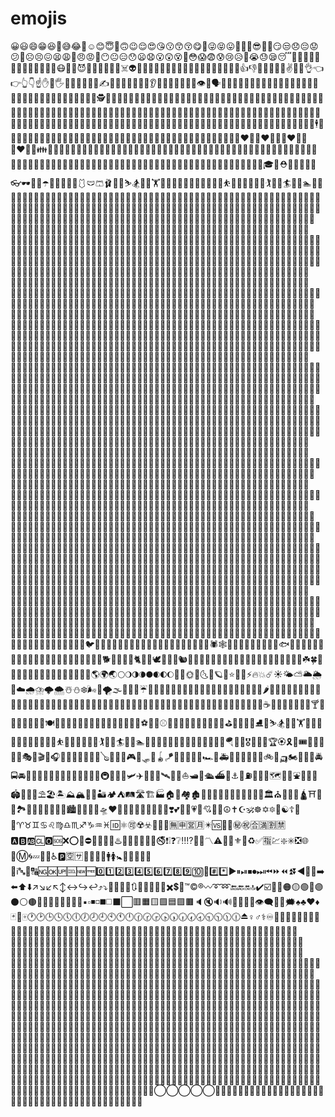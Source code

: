# emojis

😀😃😄😁😆🤩😅😂🤣☺️😊😇🙂🙃😉😌😍😘😗😙😚😋🤪😜😝😛🤑🤗🤓😎🤡🤠😏😒😞😔😟😕🙁☹️😣😖😫😩😤😠😡🤬😶😐😑😯😦😧😮😲😵🤯😳😱😨😰😢😥🤤😭😓😪😴🥱🙄🤨🧐🤔🤫🤭🤥😬🤐🤢🤮🤧😷🤒🤕😈👿👹👺💩👻💀☠️👽👾🤖🎃😺😸😹😻😼😽🙀😿😾👐🙌👏🙏🤲🤝👍👎👊✊🤛🤜🤞✌️🤘🤏👌👈👉👆👇☝️✋🤚🖐🖖👋🤙💪🖕🤟✍️🤳💅🖖💄💋👄👅👂🦻👃🦵🦶🦾🦿👣👁👀🗣👤👥👶👦👧🧒👨👩🧑👱‍♀️👱🧔👴👵🧓👲👳‍♀️👳🧕👮‍♀️👮👷‍♀️👷💂‍♀️💂🕵️‍♀️🕵️👩‍⚕️👨‍⚕️👩‍🌾👨‍🌾👩‍🍳👨‍🍳👩‍🎓👨‍🎓👩‍🎤👨‍🎤👩‍🏫👨‍🏫👩‍🏭👨‍🏭👩‍💻👨‍💻👩‍💼👨‍💼👩‍🔧👨‍🔧👩‍🔬👨‍🔬👩‍🎨👨‍🎨👩‍🚒👨‍🚒👩‍✈️👨‍✈️👩‍🚀👨‍🚀👩‍⚖️👨‍⚖️🤶🎅👸🤴👰🤵👼🤰🤱🙇‍♀️🙇💁💁‍♂️🙅🙅‍♂️🙆🙆‍♂️🙋🙋‍♂️🤦‍♀️🤦‍♂️🤷‍♀️🤷‍♂️🙎🙎‍♂️🙍🙍‍♂️💇💇‍♂️💆💆‍♂️🧖‍♀️🧖‍♂️🧏🧏‍♂️🧏‍♀️🧙‍♀️🧙‍♂️🧛‍♀️🧛‍♂️🧟‍♀️🧟‍♂️🧚‍♀️🧚‍♂️🧜‍♀️🧜‍♂️🧝‍♀️🧝‍♂️🧞‍♀️🧞‍♂️🕴💃🕺👯👯‍♂️🚶‍♀️🚶🏃‍♀️🏃🧍🧍‍♂️🧍‍♀️🧎🧎‍♂️🧎‍♀️👨‍🦯👩‍🦯👨‍🦼👩‍🦼👨‍🦽👩‍🦽🧑‍🤝‍🧑👫👭👬💑👩‍❤️‍👩👨‍❤️‍👨💏👩‍❤️‍💋‍👩👨‍❤️‍💋‍👨👪👨‍👩‍👧👨‍👩‍👧‍👦👨‍👩‍👦‍👦👨‍👩‍👧‍👧👩‍👩‍👦👩‍👩‍👧👩‍👩‍👧‍👦👩‍👩‍👦‍👦👩‍👩‍👧‍👧👨‍👨‍👦👨‍👨‍👧👨‍👨‍👧‍👦👨‍👨‍👦‍👦👨‍👨‍👧‍👧👩‍👦👩‍👧👩‍👧‍👦👩‍👦‍👦👩‍👧‍👧👨‍👦👨‍👧👨‍👧‍👦👨‍👦‍👦👨‍👧‍👧👚👕👖👔👗👙👘👠👡👢👞👟👒🎩🎓👑⛑🎒👝👛👜💼👓🕶🤿🌂☂️🧣🧤🧥🦺🥻🩱🩲🩳🩰🧦🧢⛷🏂🏋️‍♀️🏋️🤺🤼‍♀️🤼‍♂️🤸‍♀️🤸‍♂️⛹️‍♀️⛹️🤾‍♀️🤾‍♂️🏌️‍♀️🏌️🏄‍♀️🏄🏊‍♀️🏊🤽‍♀️🤽‍♂️🚣‍♀️🚣🏇🚴‍♀️🚴🚵‍♀️🚵🤹‍♀️🤹‍♂️🧗‍♀️🧗‍♂️🧘‍♀️🧘‍♂️🥰🥵🥶🥳🥴🥺🦸🦹🧑‍🦰🧑‍🦱🧑‍🦳🧑‍🦲🧑‍⚕️🧑‍🎓🧑‍🏫🧑‍⚖️🧑‍🌾🧑‍🍳🧑‍🔧🧑‍🏭🧑‍💼🧑‍🔬🧑‍💻🧑‍🎤🧑‍🎨🧑‍✈️🧑‍🚀🧑‍🚒🧑‍🦯🧑‍🦼🧑‍🦽🦰🦱🦲🦳👐🏻🙌🏻👏🏻🙏🏻👍🏻👎🏻👊🏻✊🏻🤛🏻🤜🏻🤞🏻✌🏻🤘🏻👌🏻👈🏻👉🏻👆🏻👇🏻☝🏻✋🏻🤚🏻🖐🏻🖖🏻👋🏻🤙🏻💪🏻🖕🏻✍🏻🤳🏻💅🏻👂🏻👃🏻👶🏻👦🏻👧🏻👨🏻👩🏻👱🏻‍♀️👱🏻👴🏻👵🏻👲🏻👳🏻‍♀️👳🏻👮🏻‍♀️👮🏻👷🏻‍♀️👷🏻💂🏻‍♀️💂🏻🕵🏻‍♀️🕵🏻👩🏻‍⚕️👨🏻‍⚕️👩🏻‍🌾👨🏻‍🌾👩🏻‍🍳👨🏻‍🍳👩🏻‍🎓👨🏻‍🎓👩🏻‍🎤👨🏻‍🎤👩🏻‍🏫👨🏻‍🏫👩🏻‍🏭👨🏻‍🏭👩🏻‍💻👨🏻‍💻👩🏻‍💼👨🏻‍💼👩🏻‍🔧👨🏻‍🔧👩🏻‍🔬👨🏻‍🔬👩🏻‍🎨👨🏻‍🎨👩🏻‍🚒👨🏻‍🚒👩🏻‍✈️👨🏻‍✈️👩🏻‍🚀👨🏻‍🚀👩🏻‍⚖️👨🏻‍⚖️🤶🏻🎅🏻👸🏻🤴🏻👰🏻🤵🏻👼🏻🤰🏻🙇🏻‍♀️🙇🏻💁🏻💁🏻‍♂️🙅🏻🙅🏻‍♂️🙆🏻🙆🏻‍♂️🙋🏻🙋🏻‍♂️🤦🏻‍♀️🤦🏻‍♂️🤷🏻‍♀️🤷🏻‍♂️🙎🏻🙎🏻‍♂️🙍🏻🙍🏻‍♂️💇🏻💇🏻‍♂️💆🏻💆🏻‍♂️🕴🏻💃🏻🕺🏻🚶🏻‍♀️🚶🏻🏃🏻‍♀️🏃🏻🏋🏻‍♀️🏋🏻🤸🏻‍♀️🤸🏻‍♂️⛹🏻‍♀️⛹🏻🤾🏻‍♀️🤾🏻‍♂️🏌🏻‍♀️🏌🏻🏄🏻‍♀️🏄🏻🏊🏻‍♀️🏊🏻🤽🏻‍♀️🤽🏻‍♂️🚣🏻‍♀️🚣🏻🏇🏻🚴🏻‍♀️🚴🏻🚵🏻‍♀️🚵🏻🤹🏻‍♀️🤹🏻‍♂️🛀🏻🧒🏻🧑🏻🧕🏻🧔🏻🤱🏻🧙🏻‍♀️🧙🏻‍♂️🧚🏻‍♀️🧚🏻‍♂️🧛🏻‍♀️🧛🏻‍♂️🧜🏻‍♀️🧜🏻‍♂️🧝🏻‍♀️🧝🏻‍♂️🧖🏻‍♀️🧖🏻‍♂️🧗🏻‍♀️🧗🏻‍♂️🧘🏻‍♀️🧘🏻‍♂️🤟🏻🤲🏻💏🏻💑🏻🤏🏻🦻🏻🧏🏻🧏🏻‍♂️🧏🏻‍♀️🧍🏻🧍🏻‍♂️🧍🏻‍♀️🧎🏻🧎🏻‍♂️🧎🏻‍♀️👨🏻‍🦯👩🏻‍🦯👨🏻‍🦼👩🏻‍🦼👨🏻‍🦽👩🏻‍🦽🧑🏻‍🤝‍🧑🏻🧑🏻‍🦰🧑🏻‍🦱🧑🏻‍🦳🧑🏻‍🦲🧑🏻‍⚕️🧑🏻‍🎓🧑🏻‍🏫🧑🏻‍⚖️🧑🏻‍🌾🧑🏻‍🍳🧑🏻‍🔧🧑🏻‍🏭🧑🏻‍💼🧑🏻‍🔬🧑🏻‍💻🧑🏻‍🎤🧑🏻‍🎨🧑🏻‍✈️🧑🏻‍🚀🧑🏻‍🚒🧑🏻‍🦯🧑🏻‍🦼🧑🏻‍🦽👐🏽🙌🏽👏🏽🙏🏽👍🏽👎🏽👊🏽✊🏽🤛🏽🤜🏽🤞🏽✌🏽🤘🏽👌🏽👈🏽👉🏽👆🏽👇🏽☝🏽✋🏽🤚🏽🖐🏽🖖🏽👋🏽🤙🏽💪🏽🖕🏽✍🏽🤳🏽💅🏽👂🏽👃🏽👶🏽👦🏽👧🏽👨🏽👩🏽👱🏽‍♀️👱🏽👴🏽👵🏽👲🏽👳🏽‍♀️👳🏽👮🏽‍♀️👮🏽👷🏽‍♀️👷🏽💂🏽‍♀️💂🏽🕵🏽‍♀️🕵🏽👩🏽‍⚕️👨🏽‍⚕️👩🏽‍🌾👨🏽‍🌾👩🏽‍🍳👨🏽‍🍳👩🏽‍🎓👨🏽‍🎓👩🏽‍🎤👨🏽‍🎤👩🏽‍🏫👨🏽‍🏫👩🏽‍🏭👨🏽‍🏭👩🏽‍💻👨🏽‍💻👩🏽‍💼👨🏽‍💼👩🏽‍🔧👨🏽‍🔧👩🏽‍🔬👨🏽‍🔬👩🏽‍🎨👨🏽‍🎨👩🏽‍🚒👨🏽‍🚒👩🏽‍✈️👨🏽‍✈️👩🏽‍🚀👨🏽‍🚀👩🏽‍⚖️👨🏽‍⚖️🤶🏽🎅🏽👸🏽🤴🏽👰🏽🤵🏽👼🏽🤰🏽🙇🏽‍♀️🙇🏽💁🏽💁🏽‍♂️🙅🏽🙅🏽‍♂️🙆🏽🙆🏽‍♂️🙋🏽🙋🏽‍♂️🤦🏽‍♀️🤦🏽‍♂️🤷🏽‍♀️🤷🏽‍♂️🙎🏽🙎🏽‍♂️🙍🏽🙍🏽‍♂️💇🏽💇🏽‍♂️💆🏽💆🏽‍♂️🕴🏼💃🏽🕺🏽🚶🏽‍♀️🚶🏽🏃🏽‍♀️🏃🏽🏋🏽‍♀️🏋🏽🤸🏽‍♀️🤸🏽‍♂️⛹🏽‍♀️⛹🏽🤾🏽‍♀️🤾🏽‍♂️🏌🏽‍♀️🏌🏽🏄🏽‍♀️🏄🏽🏊🏽‍♀️🏊🏽🤽🏽‍♀️🤽🏽‍♂️🚣🏽‍♀️🚣🏽🏇🏽🚴🏽‍♀️🚴🏽🚵🏽‍♀️🚵🏽🤹🏽‍♀️🤹🏽‍♂️🛀🏽🧒🏽🧑🏽🧓🏽🧕🏽🧔🏽🤱🏽🧙🏽‍♀️🧙🏽‍♂️🧚🏽‍♀️🧚🏽‍♂️🧛🏽‍♀️🧛🏽‍♂️🧜🏽‍♀️🧜🏽‍♂️🧝🏽‍♀️🧝🏽‍♂️🧖🏽‍♀️🧖🏽‍♂️🧗🏽‍♀️🧗🏽‍♂️🧘🏽‍♀️🧘🏽‍♂️🤟🏽🤲🏽💏🏽💑🏽🤏🏽🦻🏽🧏🏽🧏🏽‍♂️🧏🏽‍♀️🧍🏽🧍🏽‍♂️🧍🏽‍♀️🧎🏽🧎🏽‍♂️🧎🏽‍♀️👨🏽‍🦯👩🏽‍🦯👨🏽‍🦼👩🏽‍🦼👨🏽‍🦽👩🏽‍🦽🧑🏽‍🤝‍🧑🏽🧑🏽‍🦰🧑🏽‍🦱🧑🏽‍🦳🧑🏽‍🦲🧑🏽‍⚕️🧑🏽‍🎓🧑🏽‍🏫🧑🏽‍⚖️🧑🏽‍🌾🧑🏽‍🍳🧑🏽‍🔧🧑🏽‍🏭🧑🏽‍💼🧑🏽‍🔬🧑🏽‍💻🧑🏽‍🎤🧑🏽‍🎨🧑🏽‍✈️🧑🏽‍🚀🧑🏽‍🚒🧑🏽‍🦯🧑🏽‍🦼🧑🏽‍🦽👐🏾🙌🏾👏🏾🙏🏾👍🏾👎🏾👊🏾✊🏾🤛🏾🤜🏾🤞🏾✌🏾🤘🏾👌🏾👈🏾👉🏾👆🏾👇🏾☝🏾✋🏾🤚🏾🖐🏾🖖🏾👋🏾🤙🏾💪🏾🖕🏾✍🏾🤳🏾💅🏾👂🏾👃🏾👶🏾👦🏾👧🏾👨🏾👩🏾👱🏾‍♀️👱🏾👴🏾👵🏾👲🏾👳🏾‍♀️👳🏾👮🏾‍♀️👮🏾👷🏾‍♀️👷🏾💂🏾‍♀️💂🏾🕵🏾‍♀️🕵🏾👩🏾‍⚕️👨🏾‍⚕️👩🏾‍🌾👨🏾‍🌾👩🏾‍🍳👨🏾‍🍳👩🏾‍🎓👨🏾‍🎓👩🏾‍🎤👨🏾‍🎤👩🏾‍🏫👨🏾‍🏫👩🏾‍🏭👨🏾‍🏭👩🏾‍💻👨🏾‍💻👩🏾‍💼👨🏾‍💼👩🏾‍🔧👨🏾‍🔧👩🏾‍🔬👨🏾‍🔬👩🏾‍🎨👨🏾‍🎨👩🏾‍🚒👨🏾‍🚒👩🏾‍✈️👨🏾‍✈️👩🏾‍🚀👨🏾‍🚀👩🏾‍⚖️👨🏾‍⚖️🤶🏾🎅🏾👸🏾🤴🏾👰🏾🤵🏾👼🏾🤰🏾🙇🏾‍♀️🙇🏾💁🏾💁🏾‍♂️🙅🏾🙅🏾‍♂️🙆🏾🙆🏾‍♂️🙋🏾🙋🏾‍♂️🤦🏾‍♀️🤦🏾‍♂️🤷🏾‍♀️🤷🏾‍♂️🙎🏾🙎🏾‍♂️🙍🏾🙍🏾‍♂️💇🏾💇🏾‍♂️💆🏾💆🏾‍♂️🕴🏾💃🏾🕺🏾🚶🏾‍♀️🚶🏾🏃🏾‍♀️🏃🏾🏋🏾‍♀️🏋🏾🤸🏾‍♀️🤸🏾‍♂️⛹🏾‍♀️⛹🏾🤾🏾‍♀️🤾🏾‍♂️🏌🏾‍♀️🏌🏾🏄🏾‍♀️🏄🏾🏊🏾‍♀️🏊🏾🤽🏾‍♀️🤽🏾‍♂️🚣🏾‍♀️🚣🏾🏇🏾🚴🏾‍♀️🚴🏾🚵🏾‍♀️🚵🏾🤹🏾‍♀️🤹🏾‍♂️🛀🏾🧒🏾🧑🏾🧓🏾🧕🏾🧔🏾🤱🏾🧙🏾‍♀️🧙🏾‍♂️🧚🏾‍♀️🧚🏾‍♂️🧛🏾‍♀️🧛🏾‍♂️🧜🏾‍♀️🧜🏾‍♂️🧝🏾‍♀️🧝🏾‍♂️🧖🏾‍♀️🧖🏾‍♂️🧗🏾‍♀️🧗🏾‍♂️🧘🏾‍♀️🧘🏾‍♂️🤟🏾🤲🏾💏🏾💑🏾🧑🏾‍🦰🧑🏾‍🦱🧑🏾‍🦳🧑🏾‍🦲🧑🏾‍⚕️🧑🏾‍🎓🧑🏾‍🏫🧑🏾‍⚖️🧑🏾‍🌾🧑🏾‍🍳🧑🏾‍🔧🧑🏾‍🏭🧑🏾‍💼🧑🏾‍🔬🧑🏾‍💻🧑🏾‍🎤🧑🏾‍🎨🧑🏾‍✈️🧑🏾‍🚀🧑🏾‍🚒🧑🏾‍🦯🧑🏾‍🦼🧑🏾‍🦽👐🏿🙌🏿👏🏿🙏🏿👍🏿👎🏿👊🏿✊🏿🤛🏿🤜🏿🤞🏿✌🏿🤘🏿👌🏿👈🏿👉🏿👆🏿👇🏿☝🏿✋🏿🤚🏿🖐🏿🖖🏿👋🏿🤙🏿💪🏿🖕🏿✍🏿🤳🏿💅🏿👂🏿👃🏿👶🏿👦🏿👧🏿👨🏿👩🏿👱🏿‍♀️👱🏿👴🏿👵🏿👲🏿👳🏿‍♀️👳🏿👮🏿‍♀️👮🏿👷🏿‍♀️👷🏿💂🏿‍♀️💂🏿🕵🏿‍♀️🕵🏿👩🏿‍⚕️👨🏿‍⚕️👩🏿‍🌾👨🏿‍🌾👩🏿‍🍳👨🏿‍🍳👩🏿‍🎓👨🏿‍🎓👩🏿‍🎤👨🏿‍🎤👩🏿‍🏫👨🏿‍🏫👩🏿‍🏭👨🏿‍🏭👩🏿‍💻👨🏿‍💻👩🏿‍💼👨🏿‍💼👩🏿‍🔧👨🏿‍🔧👩🏿‍🔬👨🏿‍🔬👩🏿‍🎨👨🏿‍🎨👩🏿‍🚒👨🏿‍🚒👩🏿‍✈️👨🏿‍✈️👩🏿‍🚀👨🏿‍🚀👩🏿‍⚖️👨🏿‍⚖️🤶🏿🎅🏿👸🏿🤴🏿👰🏿🤵🏿👼🏿🤰🏿🙇🏿‍♀️🙇🏿💁🏿💁🏿‍♂️🙅🏿🙅🏿‍♂️🙆🏿🙆🏿‍♂️🙋🏿🙋🏿‍♂️🤦🏿‍♀️🤦🏿‍♂️🤷🏿‍♀️🤷🏿‍♂️🙎🏿🙎🏿‍♂️🙍🏿🙍🏿‍♂️💇🏿💇🏿‍♂️💆🏿💆🏿‍♂️🕴🏿💃🏿🕺🏿🚶🏿‍♀️🚶🏿🏃🏿‍♀️🏃🏿🏋🏿‍♀️🏋🏿🤸🏿‍♀️🤸🏿‍♂️⛹🏿‍♀️⛹🏿🤾🏿‍♀️🤾🏿‍♂️🏌🏿‍♀️🏌🏿🏄🏿‍♀️🏄🏿🏊🏿‍♀️🏊🏿🤽🏿‍♀️🤽🏿‍♂️🚣🏿‍♀️🚣🏿🏇🏿🚴🏿‍♀️🚴🏿🚵🏿‍♀️🚵🏿🤹🏿‍♀️🤹🏿‍♂️🛀🏿🧒🏿🧑🏿🧓🏿🧕🏿🧔🏿🤱🏿🧙🏿‍♀️🧙🏿‍♂️🧚🏿‍♀️🧚🏿‍♂️🧛🏿‍♀️🧛🏿‍♂️🧜🏿‍♀️🧜🏿‍♂️🧝🏿‍♀️🧝🏿‍♂️🧖🏿‍♀️🧖🏿‍♂️🧗🏿‍♀️🧗🏿‍♂️🧘🏿‍♀️🧘🏿‍♂️🤟🏿🤲🏿💏🏿💑🏿🤏🏿🦻🏿🧏🏿🧏🏿‍♂️🧏🏿‍♀️🧍🏿🧍🏿‍♂️🧍🏿‍♀️🧎🏿🧎🏿‍♂️🧎🏿‍♀️👨🏿‍🦯👩🏿‍🦯👨🏿‍🦼👩🏿‍🦼👨🏿‍🦽👩🏿‍🦽🧑🏿‍🤝‍🧑🏿🧑🏿‍🦰🧑🏿‍🦱🧑🏿‍🦳🧑🏿‍🦲🧑🏿‍⚕️🧑🏿‍🎓🧑🏿‍🏫🧑🏿‍⚖️🧑🏿‍🌾🧑🏿‍🍳🧑🏿‍🔧🧑🏿‍🏭🧑🏿‍💼🧑🏿‍🔬🧑🏿‍💻🧑🏿‍🎤🧑🏿‍🎨🧑🏿‍✈️🧑🏿‍🚀🧑🏿‍🚒🧑🏿‍🦯🧑🏿‍🦼🧑🏿‍🦽🐶🐱🐭🐹🐰🦊🐻🐼🐨🐯🦁🐮🐷🐽🐸🐵🙊🙉🙊🐒🐔🐧🐦🐤🐣🐥🦆🦩🦅🦉🦇🐺🐗🐴🦄🐝🐛🦋🐌🐚🦗🐞🐜🕷🕸🐢🐍🦎🦂🦀🦑🐙🦐🐠🐟🐡🐬🦈🐳🐋🐊🐆🐅🐃🐂🐄🦌🐪🐫🐘🦏🦍🐎🐖🐐🐏🐑🐕🐩🦮🐕‍🦺🐈🐓🦃🕊🐇🐁🐀🐿🦓🦒🦔🦧🦥🦦🦨🦕🦖🦪🐾🐉🐲🌵🎄🌲🌳🌴🌱🌿☘️🍀🎍🎋🍃🍂🍁🍄🌾💐🌷🌹🥀🌻🌼🌸🌺🌎🌍🌏🌕🌖🌗🌘🌑🌒🌓🌔🌚🌝🌞🌛🌜🌙🪐💫⭐️🌟✨⚡️🔥💥☄️☀️🌤⛅️🌥🌦🌈☁️🌧⛈🌩🌨☃️⛄️❄️🌬💨🌪🌫🌊💧💦☔️🍏🍎🍐🍊🍋🍌🍉🍇🍓🍈🍒🍑🍍🥝🥑🍅🍆🥒🥕🌽🌶🧄🧅🥔🍠🌰🥜🍯🥐🍞🥖🧀🥚🍳🥓🥞🍤🍗🍖🍕🌭🍔🍟🥙🌮🌯🥗🥘🍝🍜🍲🍥🍣🍱🍛🍚🍙🍘🍢🍡🍧🍨🍦🍰🎂🍮🍭🍬🍫🍿🍩🍪🥛🍼☕️🍵🍶🍺🍻🥂🍷🥃🍸🍹🍾🧃🧉🧊🥄🍴🍽🥥🥨🥩🥪🥣🥫🧇🧆🧈🥟🥠🥡🥧🥤🥢⚽️🏀🏈⚾️🎾🏐🏉🎱🏓🏸🥅🏒🏑🏏⛳️🏹🎣🥊🥋⛸🎿⛷🏂🏋️‍♀️🏋️🤺🤼‍♀️🤼‍♂️🤸‍♀️🤸‍♂️⛹️‍♀️⛹️🤾‍♀️🤾‍♂️🏌️‍♀️🏌️🏄‍♀️🏄🏊‍♀️🏊🤽‍♀️🤽‍♂️🚣‍♀️🚣🏇🚴‍♀️🚴🚵‍♀️🚵🪂🎽🏅🎖🥇🥈🥉🏆🏵🎗🎫🎟🎪🤹‍♀️🤹‍♂️🎭🎨🎬🎤🎧🎼🎹🥁🎷🎺🎸🎻🪕🎲🎯🎳🎮🎰🛷🥌🪀🪁🚗🚕🚙🚌🚎🏎🚓🚑🚒🚐🚚🚛🚜🛴🚲🛵🛺🏍🦽🦼🚨🚔🚍🚘🚖🚡🚠🚟🚃🚋🚞🚝🚄🚅🚈🚂🚆🚇🚊🚉🚁🛩✈️🛫🛬🚀🛰💺🛶⛵️🛥🚤🛳⛴🚢⚓️🚧⛽️🚏🚦🚥🗺🗿🗽⛲️🗼🏰🏯🏟🎡🎢🎠⛱🏖🏝⛰🏔🗻🌋🏜🏕⛺️🛤🛣🏗🏭🏠🏡🏘🏚🏢🏬🏣🏤🏥🏦🏨🏪🏫🏩💒🏛⛪️🕌🕍🕋🛕⛩🗾🎑🏞🌅🌄🌠🎇🎆🌇🌆🏙🌃🌌🌉🌁🛸❤️🧡💛💚💙💜🖤🤍🤎💔❣️💕💞💓💗💖💘💝💟☮️✝️☪️🕉☸️✡️🔯🕎☯️☦️🛐⛎♈️♉️♊️♋️♌️♍️♎️♏️♐️♑️♒️♓️🆔⚛️🉑☢️☣️📴📳🈶🈚️🈸🈺🈷️✴️🆚💮🉐㊙️㊗️🈴🈵🈹🈲🅰️🅱️🆎🆑🅾️🆘❌⭕️🛑⛔️📛🚫💯💢♨️🚷🚯🚳🚱🔞📵🚭❗️❕❓❔‼️⁉️🔅🔆〽️⚠️🚸🔱⚜️🔰♻️✅🈯️💹❇️✳️❎🌐💠Ⓜ️🌀💤🏧🚾♿️🅿️🈳🈂️🛂🛃🛄🛅🚹🚺🚼🚻🚮🎦📶🈁🔣ℹ️🔤🔡🔠🆖🆗🆙🆒🆕🆓0️⃣1️⃣2️⃣3️⃣4️⃣5️⃣6️⃣7️⃣8️⃣9️⃣🔟🔢#️⃣*️⃣▶️⏸⏯⏹⏺⏭⏮⏩⏪⏫⏬◀️🔼🔽➡️⬅️⬆️⬇️↗️↘️↙️↖️↕️↔️↪️↩️⤴️⤵️🔀🔁🔂🔄🔃🎵🎶➕➖➗✖️💲💱™️©️®️〰️➰➿🔚🔙🔛🔝✔️☑️🔘🔴🟠🟡🟢🔵🟣⚫️⚪️🟤🔺🔻🔸🔹🔶🔷🔳🔲▪️▫️◾️◽️◼️◻️⬛️⬜️🟥🟧🟨🟩🟦🟪🟫🔈🔇🔉🔊🔔🔕📣📢👁‍🗨💬💭🗯♠️♣️♥️♦️🃏🎴🀄️🕐🕑🕒🕓🕔🕕🕖🕗🕘🕙🕚🕛🕜🕝🕞🕟🕠🕡🕢🕣🕤🕥🕦🕧⏏♀♂⚕♾️🧑‍🤝‍🧑🧑🏻‍🤝‍🧑🏻🧑🏼‍🤝‍🧑🏻🧑🏼‍🤝‍🧑🏼🧑🏽‍🤝‍🧑🏻🧑🏽‍🤝‍🧑🏼🧑🏽‍🤝‍🧑🏽🧑🏾‍🤝‍🧑🏻🧑🏾‍🤝‍🧑🏼🧑🏾‍🤝‍🧑🏽🧑🏾‍🤝‍🧑🏾🧑🏿‍🤝‍🧑🏻🧑🏿‍🤝‍🧑🏼🧑🏿‍🤝‍🧑🏽🧑🏿‍🤝‍🧑🏾🧑🏿‍🤝‍🧑🏿👭🏻👩🏼‍🤝‍👩🏻👭🏼👩🏽‍🤝‍👩🏻👩🏽‍🤝‍👩🏼👭🏽👩🏾‍🤝‍👩🏻👩🏾‍🤝‍👩🏼👩🏾‍🤝‍👩🏽👭🏾👩🏿‍🤝‍👩🏻👩🏿‍🤝‍👩🏼👩🏿‍🤝‍👩🏽👩🏿‍🤝‍👩🏾👭🏿👫🏻👩🏻‍🤝‍👨🏼👩🏻‍🤝‍👨🏽👩🏻‍🤝‍👨🏾👩🏻‍🤝‍👨🏿👩🏼‍🤝‍👨🏻👫🏼👩🏼‍🤝‍👨🏽👩🏼‍🤝‍👨🏾👩🏼‍🤝‍👨🏿👩🏽‍🤝‍👨🏻👩🏽‍🤝‍👨🏼👫🏽👩🏽‍🤝‍👨🏾👩🏽‍🤝‍👨🏿👩🏾‍🤝‍👨🏻👩🏾‍🤝‍👨🏼👩🏾‍🤝‍👨🏽👫🏾👩🏾‍🤝‍👨🏿👩🏿‍🤝‍👨🏻👩🏿‍🤝‍👨🏼👩🏿‍🤝‍👨🏽👩🏿‍🤝‍👨🏾👫🏿👬🏻👨🏼‍🤝‍👨🏻👬🏼👨🏽‍🤝‍👨🏻👨🏽‍🤝‍👨🏼👬🏽👨🏾‍🤝‍👨🏻👨🏾‍🤝‍👨🏼👨🏾‍🤝‍👨🏽👬🏾👨🏿‍🤝‍👨🏻👨🏿‍🤝‍👨🏼👨🏿‍🤝‍👨🏽👨🏿‍🤝‍👨🏾👬🏿🏴🇦🇫🇦🇽🇦🇱🇩🇿🇦🇸🇦🇩🇦🇴🇦🇮🇦🇶🇦🇬🇦🇷🇦🇲🇦🇼🇦🇨🇦🇺🇦🇹🇦🇿🇧🇸🇧🇭🇧🇩🇧🇧🇧🇾🇧🇪🇧🇿🇧🇯🇧🇲🇧🇹🇧🇴🇧🇦🇧🇼🇧🇻🇧🇷🇮🇴🇻🇬🇧🇳🇧🇬🇧🇫🇧🇮🇰🇭🇨🇲🇨🇦🇮🇨🇨🇻🇧🇶🇰🇾🇨🇫🇪🇦🇹🇩🇨🇱🇨🇳🇨🇽🇨🇵🇨🇨🇨🇴🇰🇲🇨🇬🇨🇩🇨🇰🇨🇷🇨🇮🇭🇷🇨🇺🇨🇼🇨🇾🇨🇿🇩🇰🇩🇬🇩🇯🇩🇲🇩🇴🇪🇨🇪🇬🇸🇻🇬🇶🇪🇷🇪🇪🇪🇹🇪🇺🇫🇰🇫🇴🇫🇯🇫🇮🇫🇷🇬🇫🇵🇫🇹🇫🇬🇦🇬🇲🇬🇪🇩🇪🇬🇭🇬🇮🇬🇷🇬🇱🇬🇩🇬🇵🇬🇺🇬🇹🇬🇬🇬🇳🇬🇼🇬🇾🇭🇹🇭🇲🇭🇳🇭🇰🇭🇺🇮🇸🇮🇳🇮🇩🇮🇷🇮🇶🇮🇪🇮🇲🇮🇱🇮🇹🇯🇲🇯🇵🇯🇪🇯🇴🇰🇿🇰🇪🇰🇮🇽🇰🇰🇼🇰🇬🇱🇦🇱🇻🇱🇧🇱🇸🇱🇷🇱🇾🇱🇮🇱🇹🇱🇺🇲🇴🇲🇰🇲🇬🇲🇼🇲🇾🇲🇻🇲🇱🇲🇹🇲🇭🇲🇶🇲🇷🇲🇺🇾🇹🇲🇽🇫🇲🇲🇩🇲🇨🇲🇳🇲🇪🇲🇸🇲🇦🇲🇿🇲🇲🇳🇦🇳🇷🇳🇵🇳🇱🇳🇨🇳🇿🇳🇮🇳🇪🇳🇬🇳🇺🇳🇫🇲🇵🇰🇵🇳🇴🇴🇲🇵🇰🇵🇼🇵🇸🇵🇦🇵🇬🇵🇾🇵🇪🇵🇭🇵🇳🇵🇱🇵🇹🇵🇷🇶🇦🇷🇪🇷🇴🇷🇺🇷🇼🇼🇸🇸🇲🇸🇹🇸🇦🇸🇳🇷🇸🇸🇨🇸🇱🇸🇬🇸🇽🇸🇰🇸🇮🇸🇧🇸🇴🇿🇦🇬🇸🇰🇷🇸🇸🇪🇸🇱🇰🇧🇱🇸🇭🇰🇳🇱🇨🇲🇫🇵🇲🇻🇨🇸🇩🇸🇷🇸🇯🇸🇿🇸🇪🇨🇭🇸🇾🇹🇼🇹🇯🇹🇿🇹🇭🇹🇱🇹🇬🇹🇰🇹🇴🇹🇹🇹🇦🇹🇳🇹🇷🇹🇲🇹🇨🇹🇻🇺🇬🇺🇦🇦🇪🇬🇧🇺🇸🇺🇾🇺🇲🇺🇳🇻🇮🇺🇿🇻🇺🇻🇦🇻🇪🇻🇳🇼🇫🇪🇭🇾🇪🇿🇲🇿🇼🏴󠁧󠁢󠁥󠁮󠁧󠁿🏴󠁧󠁢󠁳󠁣󠁴󠁿🏴󠁧󠁢󠁷󠁬󠁳󠁿🏳️‍🌈🏴‍☠️◯‍◯‍◯‍◯‍◯🐱‍👓🐱‍👤🐱‍🚀🐱‍🐉🐱‍💻🐱‍🏍🏴󠁢󠁳󠁡󠁫󠁿🏴󠁢󠁳󠁢󠁹󠁿🏴󠁢󠁳󠁢󠁩󠁿🏴󠁢󠁳󠁢󠁰󠁿🏴󠁢󠁳󠁣󠁯󠁿🏴󠁢󠁳󠁣󠁳󠁿🏴󠁢󠁳󠁣󠁥󠁿🏴󠁢󠁳󠁣󠁫󠁿🏴󠁢󠁳󠁥󠁧󠁿🏴󠁢󠁳󠁥󠁸󠁿🏴󠁢󠁳󠁦󠁰󠁿🏴󠁢󠁳󠁧󠁣󠁿🏴󠁢󠁳󠁨󠁩󠁿🏴󠁢󠁳󠁨󠁴󠁿🏴󠁢󠁳󠁩󠁮󠁿🏴󠁢󠁳󠁬󠁩󠁿🏴󠁢󠁳󠁭󠁣󠁿🏴󠁢󠁳󠁭󠁧󠁿🏴󠁢󠁳󠁭󠁩󠁿🏴󠁢󠁳󠁮󠁯󠁿🏴󠁢󠁳󠁮󠁳󠁿🏴󠁢󠁳󠁮󠁥󠁿🏴󠁢󠁳󠁲󠁩󠁿🏴󠁢󠁳󠁲󠁣󠁿🏴󠁢󠁳󠁳󠁳󠁿🏴󠁢󠁳󠁳󠁯󠁿🏴󠁢󠁳󠁳󠁡󠁿🏴󠁢󠁳󠁳󠁥󠁿🏴󠁢󠁳󠁳󠁷󠁿🏴󠁢󠁳󠁷󠁧󠁿
